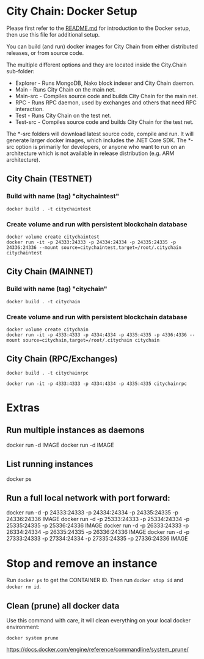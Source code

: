 # City Chain: Docker Setup

Please first refer to the [README.md](README.md) for introduction to the Docker setup, then use this
file for additional setup.


You can build (and run) docker images for City Chain from either distributed releases, or from source code.

The multiple different options and they are located inside the City.Chain sub-folder:

* Explorer - Runs MongoDB, Nako block indexer and City Chain daemon.
* Main - Runs City Chain on the main net.
* Main-src - Compiles source code and builds City Chain for the main net.
* RPC - Runs RPC daemon, used by exchanges and others that need RPC interaction.
* Test - Runs City Chain on the test net.
* Test-src - Compiles source code and builds City Chain for the test net.

The *-src folders will download latest source code, compile and run. It will generate larger docker images, which
includes the .NET Core SDK. The *-src option is primarily for developers, or anyone who want to run on an 
architecture which is not available in release distribution (e.g. ARM architecture).

## City Chain (TESTNET)

### Build with name (tag) "citychaintest"

```
docker build . -t citychaintest
```

### Create volume and run with persistent blockchain database

```
docker volume create citychaintest 
docker run -it -p 24333:24333 -p 24334:24334 -p 24335:24335 -p 24336:24336 --mount source=citychaintest,target=/root/.citychain citychaintest
```

## City Chain (MAINNET)


### Build with name (tag) "citychain"

```
docker build . -t citychain
```

### Create volume and run with persistent blockchain database

```
docker volume create citychain
docker run -it -p 4333:4333 -p 4334:4334 -p 4335:4335 -p 4336:4336 --mount source=citychain,target=/root/.citychain citychain
```

## City Chain (RPC/Exchanges)

```
docker build . -t citychainrpc
```

```
docker run -it -p 4333:4333 -p 4334:4334 -p 4335:4335 citychainrpc
```

# Extras

## Run multiple instances as daemons

docker run -d IMAGE
docker run -d IMAGE

## List running instances

docker ps

## Run a full local network with port forward:

docker run -d -p 24333:24333 -p 24334:24334 -p 24335:24335 -p 24336:24336 IMAGE
docker run -d -p 25333:24333 -p 25334:24334 -p 25335:24335 -p 25336:24336 IMAGE
docker run -d -p 26333:24333 -p 26334:24334 -p 26335:24335 -p 26336:24336 IMAGE
docker run -d -p 27333:24333 -p 27334:24334 -p 27335:24335 -p 27336:24336 IMAGE

# Stop and remove an instance

Run `docker ps` to get the CONTAINER ID. Then run `docker stop id` and `docker rm id`.

## Clean (prune) all docker data

Use this command with care, it will clean everything on your local docker environment:

```
docker system prune
```

https://docs.docker.com/engine/reference/commandline/system_prune/
